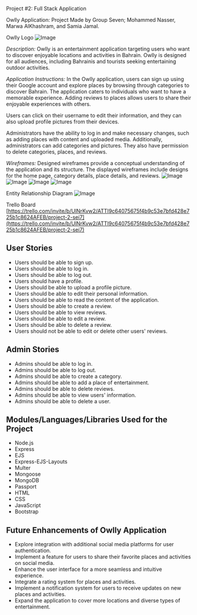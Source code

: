 Project #2: Full Stack Application

Owlly Application:
    Project Made by Group Seven; Mohammed Nasser, Marwa AlKhashram, and Samia Jamal.

Owlly Logo
![Image](./public/images/Owlly-Logo-readme.png)

*Description:*
Owlly is an entertainment application targeting users who want to discover enjoyable locations and activities in Bahrain. Owlly is designed for all audiences, including Bahrainis and tourists seeking entertaining outdoor activities.

*Application Instructions:*
In the Owlly application, users can sign up using their Google account and explore places by browsing through categories to discover Bahrain. The application caters to individuals who want to have a memorable experience. Adding reviews to places allows users to share their enjoyable experiences with others.

Users can click on their username to edit their information, and they can also upload profile pictures from their devices.

Administrators have the ability to log in and make necessary changes, such as adding places with content and uploaded media. Additionally, administrators can add categories and pictures. They also have permission to delete categories, places, and reviews.

*Wireframes:*
Designed wireframes provide a conceptual understanding of the application and its structure. The displayed wireframes include designs for the home page, category details, place details, and reviews.
![Image](./public/images/homepage-readme.png)
![Image](./public/images/restaurant-readme.png)
![Image](./public/images/places-detail-readme.png)
![Image](./public/images/review-readme.png)


Entity Relationship Diagram
![Image](./public/images/Owlly-ERD-readme.drawio.png)

Trello Board
[https://trello.com/invite/b/UlNrKvw2/ATTI9c64075675f4b9c53e7bfd428e725b1c8624AFEB/project-2-sei7](https://trello.com/invite/b/UlNrKvw2/ATTI9c64075675f4b9c53e7bfd428e725b1c8624AFEB/project-2-sei7)

## User Stories

- Users should be able to sign up.
- Users should be able to log in.
- Users should be able to log out.
- Users should have a profile.
- Users should be able to upload a profile picture.
- Users should be able to edit their personal information.
- Users should be able to read the content of the application.
- Users should be able to create a review.
- Users should be able to view reviews.
- Users should be able to edit a review.
- Users should be able to delete a review.
- Users should not be able to edit or delete other users' reviews.

## Admin Stories

- Admins should be able to log in.
- Admins should be able to log out.
- Admins should be able to create a category.
- Admins should be able to add a place of entertainment.
- Admins should be able to delete reviews.
- Admins should be able to view users' information.
- Admins should be able to delete a user.

## Modules/Languages/Libraries Used for the Project

- Node.js
- Express
- EJS
- Express-EJS-Layouts
- Multer
- Mongoose
- MongoDB
- Passport
- HTML
- CSS
- JavaScript
- Bootstrap

## Future Enhancements of Owlly Application

- Explore integration with additional social media platforms for user authentication.
- Implement a feature for users to share their favorite places and activities on social media.
- Enhance the user interface for a more seamless and intuitive experience.
- Integrate a rating system for places and activities.
- Implement a notification system for users to receive updates on new places and activities.
- Expand the application to cover more locations and diverse types of entertainment.
